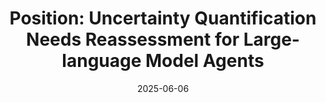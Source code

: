 ---
title: "Position: Uncertainty Quantification Needs Reassessment for Large-language Model Agents"
link: https://arxiv.org/abs/2505.22655
date: "2025-06-06"
presenter: "Arnisa Fazla"
layout: page
---